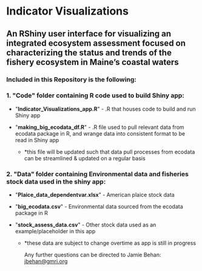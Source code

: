 # Indicator Visualizations
## An RShiny user interface for visualizing an integrated ecosystem assessment focused on characterizing the status and trends of the fishery ecosystem in Maine’s coastal waters
### **Included in this Repository is the following:**

###   **1. "Code" folder containing R code used to build Shiny app:**
  
- "**Indicator_Visualizations_app.R**" - .R that houses code to build and run Shiny app
        
- "**making_big_ecodata_df.R**" - .R file used to pull relevant data from ecodata package in R, and wrange data into consistent format to be read in Shiny app
    -   *this file will be updated such that data pull processes from ecodata can be streamlined & updated on a regular basis

### **2. "Data" folder containing Environmental data and fisheries stock data used in the shiny app:**
   
- "**Plaice_data_dependentvar.xlsx**" - American plaice stock data

- "**big_ecodata.csv**" - Environmental data sourced from the ecodata package in R

- "**stock_assess_data.csv**" - Other stock data used as an example/placeholder in this app
  -   *these data are subject to change overtime as app is still in progress


      Any further questions can be directed to Jamie Behan: jbehan@gmri.org
